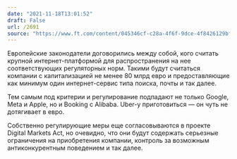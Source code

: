 ```yaml
---
date: "2021-11-18T13:01:52"
draft: False
url: /2691
source: "https://www.ft.com/content/045346cf-c28a-4f6f-9dce-4f8426129bf9"
---
```


Европейские законодатели договорились между собой, кого считать крупной интернет-платформой для распространения на нее соответствующих регуляторных норм. Такими будут считаться компании с капитализацией не менее 80 млрд евро и предоставляющие как минимум один интернет-сервис типа поиска, почты и так далее. 

Тем самым под критерии и регулирование подпадают не только Google, Meta и Apple, но и Booking c Alibaba. Uber-у приготовиться — он чуть не дотягивает в евро.

Собственно регулирующие меры еще согласовываются в проекте Digital Markets Act, но очевидно, что они будут содержать серьезные ограничения на приобретения компании, контроль за возможным антиконкурентным поведением и так далее.
